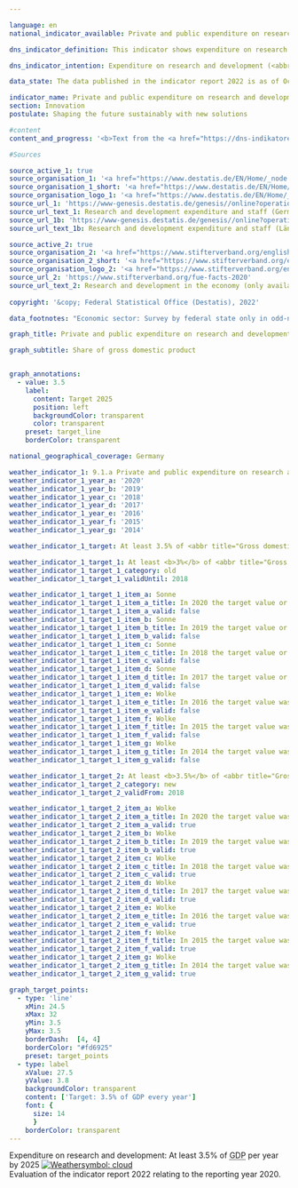 ```yaml
---

language: en    
national_indicator_available: Private and public expenditure on research and development    

dns_indicator_definition: This indicator shows expenditure on research and development by the private sector, the state and institutions of higher education in relation to gross domestic product.    

dns_indicator_intention: Expenditure on research and development (<abbr title="Research and development">R&D</abbr>) is a crucial parameter, albeit not the sole determining factor, in setting the pace of innovation of an economy. The higher the spending, the greater the likelihood of more dynamic gains in productivity, stronger economic growth and improved competitiveness. The German Government will leave no stone unturned in pursuit of its policy objective to raise private and public <abbr title="Research and development">R&D</abbr> spending – an important determinant of the pace of an economy’s innovation – to at least 3.5% of <abbr title="Gross domestic product">GDP</abbr> annually by 2025.    

data_state: The data published in the indicator report 2022 is as of Oct 31 2022. The data shown on this platform is updated regularly, so that more current data may be available online than published in the <a href="https://dns-indikatoren.de/assets/publications/reports/en/2022.pdf">indicator report 2022</a>.    

indicator_name: Private and public expenditure on research and development    
section: Innovation    
postulate: Shaping the future sustainably with new solutions    

#content     
content_and_progress: '<b>Text from the <a href="https://dns-indikatoren.de/assets/publications/reports/en/2021.pdf">Indicator Report 2021&nbsp;</a></b><br><br>Research and development are scientific activities and are defined as creative and systematic work with the goal of expanding knowledge – including knowledge of humankind, culture and society – as well as developing new applications on the basis of existing knowledge. The main criterion that differentiates <abbr title="Research and development">R&D</abbr> from related activities is the existence of an appreciable element of novelty or advancement from a previous position.<br><br>The Federal Statistical Office annually calculates how much has been spent on research and development as a proportion of gross domestic product. Overall spending on research and development comprises expenditure by the public sector (including private non-profit research institutions), businesses and institutions of higher education. The data-gathering and calculations adhere to the recommended methodologies of the <abbr title="Organisation for Economic Co-operation and Development">OECD</abbr> Frascati Manual on statistics about research and development, which enables international comparisons.<br><br>Overall <abbr title="Research and development">R&D</abbr> expenditure in Germany in 2018&nbsp;amounted to <abbr title="Euro">EUR</abbr> 104.7&nbsp;billion, equivalent to 3.1% of <abbr title="Gross domestic product">GDP</abbr>. It was thus 0.4&nbsp;percentage points below the target set for 2025&nbsp;of at least 3.5% of <abbr title="Gross domestic product">GDP</abbr> annually. The intended target has not been reached.<br><br>Since 2000, spending on research and development in Germany has risen by about 0.7&nbsp;percentage points as a proportion of <abbr title="Gross domestic product">GDP</abbr>. The indicator has shown the strongest growth since 2007. While the figure increased by an average of 0.01&nbsp;percentage points per annum between 2000&nbsp;and 2007, it grew by an annual 0.06&nbsp;percentage points on average from 2007&nbsp;until 2018.<br><br>As an international comparison, Germany is ahead of the United States with its 2.8% and the <abbr title="European Union consisting of 28&nbsp;member states">EU-28</abbr>&nbsp;region with its 2.0%. On the other hand, several countries are ahead of Germany, including Sweden and Japan (both at 3.3%).<br><br>In 2018, the private sector accounted for by far the largest share of <abbr title="Research and development">R&D</abbr> expenditure in Germany at 68.9%, with 17.6% spent by institutions of higher education and a further 13.5% by public and private non-profit research institutions. Staff employed in <abbr title="Research and development">R&D</abbr> comprised around 708,000&nbsp;full-time equivalents, a figure that includes only the share of their working hours actually spent on <abbr title="Research and development">R&D</abbr> work. Some 63.7% of these employees work in the private sector, 20.8% in institutions of higher education and 15.5% in public or private non-profit research institutions.'    

#Sources    

source_active_1: true
source_organisation_1: '<a href="https://www.destatis.de/EN/Home/_node.html">Federal Statistical Office</a>'
source_organisation_1_short: '<a href="https://www.destatis.de/EN/Home/_node.html">Federal Statistical Office</a>'
source_organisation_logo_1: '<a href="https://www.destatis.de/EN/Home/_node.html"><img src="https://dnsUpgradeEnvironment.github.io/dns-indicators/public/OrgImgEn/destatis.png" alt="Federal Statistical Office" title=" Click here to visit the homepage of the organizationFederal Statistical Office" style="height:60px; width:148px; border: transparent"/></a>'
source_url_1: 'https://www-genesis.destatis.de/genesis//online?operation=table&code=21821-0001&bypass=true&levelindex=0&levelid=1660726117256&language=en'
source_url_text_1: Research and development expenditure and staff (Germany)
source_url_1b: 'https://www-genesis.destatis.de/genesis//online?operation=table&code=21821-0002&bypass=true&levelindex=1&levelid=1623135114747&language=en'
source_url_text_1b: Research and development expenditure and staff (Länder)

source_active_2: true
source_organisation_2: '<a href="https://www.stifterverband.org/english">Stifterverband Wissenschaftsstatistik</a>'
source_organisation_2_short: '<a href="https://www.stifterverband.org/english">Stifterverband Wissenschaftsstatistik</a>'
source_organisation_logo_2: '<a href="https://www.stifterverband.org/english"><img src="https://dnsUpgradeEnvironment.github.io/dns-indicators/public/OrgImgEn/svws.png" alt="Stifterverband Wissenschaftsstatistik" title=" Click here to visit the homepage of the organizationStifterverband Wissenschaftsstatistik" style="height:60px; width:148px; border: transparent"/></a>'
source_url_2: 'https://www.stifterverband.org/fue-facts-2020'
source_url_text_2: Research and development in the economy (only available in German)
    
copyright: '&copy; Federal Statistical Office (Destatis), 2022'    

data_footnotes: "Economic sector: Survey by federal state only in odd-numbered years; in even-numbered years, the breakdown by federal state is based on the percentage of the respective previous year.<br>• Until 2010, including external expenditures for research and development.<br>• Calculation methodology changed as of 2016."    

graph_title: Private and public expenditure on research and development    

graph_subtitle: Share of gross domestic product    


graph_annotations:
  - value: 3.5
    label:
      content: Target 2025
      position: left
      backgroundColor: transparent
      color: transparent
    preset: target_line
    borderColor: transparent        

national_geographical_coverage: Germany    

weather_indicator_1: 9.1.a Private and public expenditure on research and development
weather_indicator_1_year_a: '2020'
weather_indicator_1_year_b: '2019'
weather_indicator_1_year_c: '2018'
weather_indicator_1_year_d: '2017'
weather_indicator_1_year_e: '2016'
weather_indicator_1_year_f: '2015'
weather_indicator_1_year_g: '2014'

weather_indicator_1_target: At least 3.5% of <abbr title="Gross domestic product">GDP</abbr> per year by 2025

weather_indicator_1_target_1: At least <b>3%</b> of <abbr title="Gross domestic product">GDP</abbr> per year by <b>2030</b>
weather_indicator_1_target_1_category: old
weather_indicator_1_target_1_validUntil: 2018

weather_indicator_1_target_1_item_a: Sonne
weather_indicator_1_target_1_item_a_title: In 2020 the target value or a better value was achieved and the average change did not point in the direction of deterioration.
weather_indicator_1_target_1_item_a_valid: false
weather_indicator_1_target_1_item_b: Sonne
weather_indicator_1_target_1_item_b_title: In 2019 the target value or a better value was achieved and the average change did not point in the direction of deterioration.
weather_indicator_1_target_1_item_b_valid: false
weather_indicator_1_target_1_item_c: Sonne
weather_indicator_1_target_1_item_c_title: In 2018 the target value or a better value was achieved and the average change did not point in the direction of deterioration.
weather_indicator_1_target_1_item_c_valid: false
weather_indicator_1_target_1_item_d: Sonne
weather_indicator_1_target_1_item_d_title: In 2017 the target value or a better value was achieved and the average change did not point in the direction of deterioration.
weather_indicator_1_target_1_item_d_valid: false
weather_indicator_1_target_1_item_e: Wolke
weather_indicator_1_target_1_item_e_title: In 2016 the target value was not reached, but the average development pointed in the desired direction.
weather_indicator_1_target_1_item_e_valid: false
weather_indicator_1_target_1_item_f: Wolke
weather_indicator_1_target_1_item_f_title: In 2015 the target value was not reached, but the average development pointed in the desired direction.
weather_indicator_1_target_1_item_f_valid: false
weather_indicator_1_target_1_item_g: Wolke
weather_indicator_1_target_1_item_g_title: In 2014 the target value was not reached, but the average development pointed in the desired direction.
weather_indicator_1_target_1_item_g_valid: false

weather_indicator_1_target_2: At least <b>3.5%</b> of <abbr title="Gross domestic product">GDP</abbr> per year by <b>2025</b>
weather_indicator_1_target_2_category: new
weather_indicator_1_target_2_validFrom: 2018

weather_indicator_1_target_2_item_a: Wolke
weather_indicator_1_target_2_item_a_title: In 2020 the target value was not reached, but the average development pointed in the desired direction.
weather_indicator_1_target_2_item_a_valid: true
weather_indicator_1_target_2_item_b: Wolke
weather_indicator_1_target_2_item_b_title: In 2019 the target value was not reached, but the average development pointed in the desired direction.
weather_indicator_1_target_2_item_b_valid: true
weather_indicator_1_target_2_item_c: Wolke
weather_indicator_1_target_2_item_c_title: In 2018 the target value was not reached, but the average development pointed in the desired direction.
weather_indicator_1_target_2_item_c_valid: true
weather_indicator_1_target_2_item_d: Wolke
weather_indicator_1_target_2_item_d_title: In 2017 the target value was not reached, but the average development pointed in the desired direction.
weather_indicator_1_target_2_item_d_valid: true
weather_indicator_1_target_2_item_e: Wolke
weather_indicator_1_target_2_item_e_title: In 2016 the target value was not reached, but the average development pointed in the desired direction.
weather_indicator_1_target_2_item_e_valid: true
weather_indicator_1_target_2_item_f: Wolke
weather_indicator_1_target_2_item_f_title: In 2015 the target value was not reached, but the average development pointed in the desired direction.
weather_indicator_1_target_2_item_f_valid: true
weather_indicator_1_target_2_item_g: Wolke
weather_indicator_1_target_2_item_g_title: In 2014 the target value was not reached, but the average development pointed in the desired direction.
weather_indicator_1_target_2_item_g_valid: true    

graph_target_points:
  - type: 'line'
    xMin: 24.5
    xMax: 32
    yMin: 3.5
    yMax: 3.5
    borderDash:  [4, 4]
    borderColor: "#fd6925"
    preset: target_points
  - type: label
    xValue: 27.5
    yValue: 3.8
    backgroundColor: transparent
    content: ['Target: 3.5% of GDP every year']
    font: {
      size: 14
      }
    borderColor: transparent    
---
```



<div>
  <div class="my-header">
    <label class="default">Expenditure on research and development: At least 3.5% of <abbr title="Gross domestic product">GDP</abbr> per year by 2025
      <a href="https://dnsUpgradeEnvironment.github.io/dns-indicators/en/status"><img src="https://g205sdgs.github.io/sdg-indicators/public/Wettersymbole/Wolke.png" title="In 2020 (Data as of Oct 31 2022) the target value was not reached, but the average development pointed in the desired direction." alt="Weathersymbol: cloud"/>
      </a>
    </label>
  </div>
</div>
<div class="my-header-note">
  <label class="default">Evaluation of the indicator report 2022 relating to the reporting year 2020.
  </label>
</div>